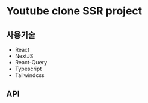 # Youtube clone SSR project


## 사용기술

- React
- NextJS
- React-Query
- Typescript
- Tailwindcss

## API
